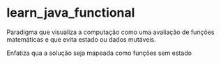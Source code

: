 # learn_java_functional

Paradigma que visualiza a computação como uma avaliação de funções matemáticas e que evita estado ou dados mutáveis.

Enfatiza qua a solução seja mapeada como funções sem estado
